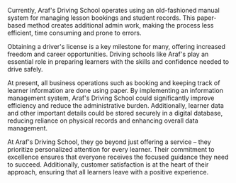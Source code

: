 Currently, Araf's Driving School operates using an old-fashioned manual system for managing lesson bookings and student records. This paper-based method creates additional admin work, making the process less efficient, time consuming and prone to errors.

Obtaining a driver's license is a key milestone for many, offering increased freedom and career opportunities. Driving schools like Araf's play an essential role in preparing learners with the skills and confidence needed to drive safely.

At present, all business operations such as booking and keeping track of learner information are done using paper. By implementing an information management system, Araf's Driving School could significantly improve efficiency and reduce the administrative burden. Additionally, learner data and other important details could be stored securely in a digital database, reducing reliance on physical records and enhancing overall data management.

At Araf's Driving School, they go beyond just offering a service – they prioritize personalized attention for every learner. Their commitment to excellence ensures that everyone receives the focused guidance they need to succeed. Additionally, customer satisfaction is at the heart of their approach, ensuring that all learners leave with a positive experience.
